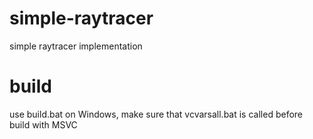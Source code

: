 # simple-raytracer
simple raytracer implementation

# build
use build.bat on Windows, make sure that vcvarsall.bat is called before build with MSVC
